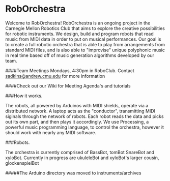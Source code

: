 RobOrchestra
=============

Welcome to RobOrchestra! RobOrchestra is an ongoing project in the Carnegie Mellon Robotics Club that aims to explore the creative possibilities for robotic instruments. We design, build and program robots that read music from MIDI data in order to put on musical performances. Our goal is to create a full robotic orchestra that is able to play from arrangements from standard MIDI files, and is also able to "improvise" unique polyphonic music in real time based off of music generation algorithms developed by our team.

####Team Meetings Mondays, 4:30pm in RoboClub. Contact sadkins@andrew.cmu.edu for more information

####Check out our Wiki for Meeting Agenda's and tutorials

###How it works.
	
The robots, all powered by Arduinos with MIDI shields, operate via a distributed network. A laptop acts as the "conductor", transmitting MIDI siginals through the network of robots. Each robot reads the data and picks out its own part, and then plays it accordingly. We use Processing, a powerful music programming language, to control the orchestra, however it should work with nearly any MIDI software.


###Robots.

The orchestra is currently comprised of BassBot, tomBot SnareBot and xyloBot. Currently in progress are ukuleleBot and xyloBot's larger cousin, glockenspielBot


#####The Arduino directory was moved to instruments/archives
